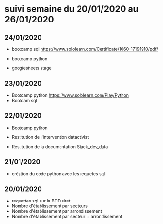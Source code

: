 # suivi semaine du 20/01/2020 au 26/01/2020

## 24/01/2020

* bootcamp sql https://www.sololearn.com/Certificate/1060-17191910/pdf/
  
* bootcamp python
  
* googlesheets stage 

## 23/01/2020

* Bootcamp python https://www.sololearn.com/Play/Python
* Bootcam sql 

## 22/01/2020

* Bootcamp python 

* Restitution de l'intervention datactivist

* Restitution de la documentation Stack_dev_data

## 21/01/2020

* création du code python avec les requetes sql

## 20/01/2020

* requettes sql sur la BDD siret
* Nombre d'établissement par secteurs 
* Nombre d'établissement par arrondissement
* Nombre d'établissement par secteur + arrondissement